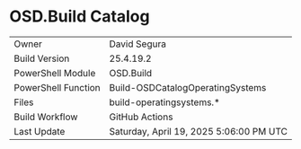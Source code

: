 ﻿# OSD.Build Catalog

| | |
|-|-|
| Owner | David Segura |
| Build Version | 25.4.19.2 |
| PowerShell Module | OSD.Build |
| PowerShell Function | Build-OSDCatalogOperatingSystems |
| Files | build-operatingsystems.* |
| Build Workflow | GitHub Actions |
| Last Update | Saturday, April 19, 2025 5:06:00 PM UTC |
